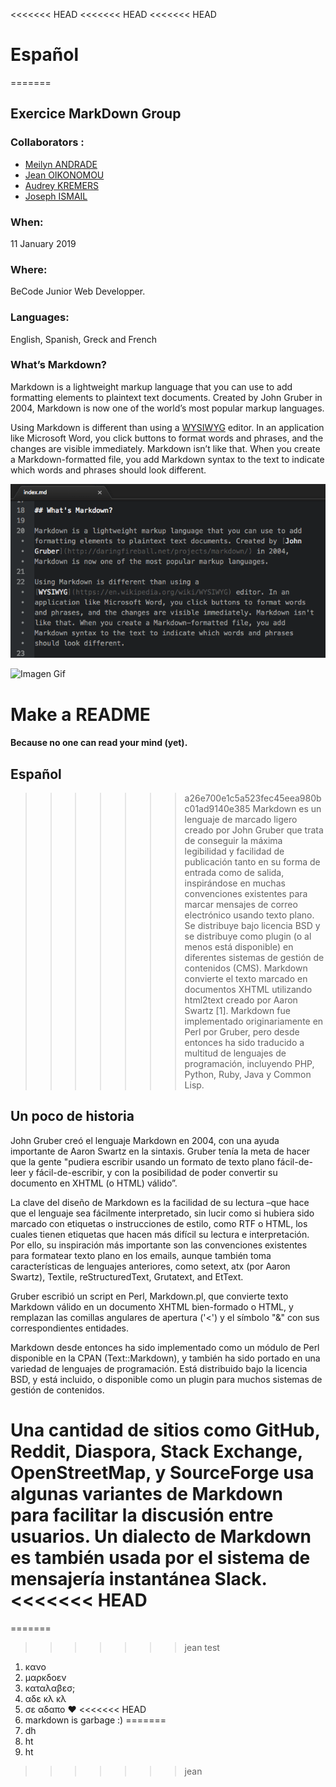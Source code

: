 <<<<<<< HEAD
<<<<<<< HEAD
<<<<<<< HEAD
# Español
=======
## Exercice MarkDown Group

### Collaborators :
* [Meilyn ANDRADE](github.io/Meilyn)
* [Jean OIKONOMOU](https://github.com/Jean-OIKONOMOU)
* [Audrey KREMERS](https://github.com/AudreyKremers)
* [Joseph ISMAIL](https://github.com/Fesouille)

### When:
11 January 2019

### Where:
BeCode Junior Web Developper.

### Languages:
English, Spanish, Greck and French

### What’s Markdown?
Markdown is a lightweight markup language that you can use to add formatting elements to plaintext text documents. Created by John Gruber in 2004, Markdown is now one of the world’s most popular markup languages.

Using Markdown is different than using a [WYSIWYG](https://en.wikipedia.org/wiki/WYSIWYG) editor. In an application like Microsoft Word, you click buttons to format words and phrases, and the changes are visible immediately. Markdown isn’t like that. When you create a Markdown-formatted file, you add Markdown syntax to the text to indicate which words and phrases should look different.


![Imagen Statique](statique-imagen.png)

![Imagen Gif](https://media.giphy.com/media/JmaC9146U81B6/giphy.gif)

# Make a README
#### Because no one can read your mind (yet).
## Español
>>>>>>> a26e700e1c5a523fec45eea980bc01ad9140e385
Markdown es un lenguaje de marcado ligero creado por John Gruber que trata de conseguir la máxima legibilidad y facilidad de publicación tanto en su forma de entrada como de salida, inspirándose en muchas convenciones existentes para marcar mensajes de correo electrónico usando texto plano. Se distribuye bajo licencia BSD y se distribuye como plugin (o al menos está disponible) en diferentes sistemas de gestión de contenidos (CMS). Markdown convierte el texto marcado en documentos XHTML utilizando html2text creado por Aaron Swartz [1]. Markdown fue implementado originariamente en Perl por Gruber, pero desde entonces ha sido traducido a multitud de lenguajes de programación, incluyendo PHP, Python, Ruby, Java y Common Lisp.

## Un poco de historia

John Gruber creó el lenguaje Markdown en 2004, con una ayuda importante de Aaron Swartz en la sintaxis. Gruber tenía la meta de hacer que la gente "pudiera escribir usando un formato de texto plano fácil-de-leer y fácil-de-escribir, y con la posibilidad de poder convertir su documento en XHTML (o HTML) válido”.

La clave del diseño de Markdown es la facilidad de su lectura –que hace que el lenguaje sea fácilmente interpretado, sin lucir como si hubiera sido marcado con etiquetas o instrucciones de estilo, como RTF o HTML, los cuales tienen etiquetas que hacen más difícil su lectura e interpretación. Por ello, su inspiración más importante son las convenciones existentes para formatear texto plano en los emails, aunque también toma características de lenguajes anteriores, como setext, atx (por Aaron Swartz), Textile, reStructuredText, Grutatext, and EtText.

Gruber escribió un script en Perl, Markdown.pl, que convierte texto Markdown válido en un documento XHTML bien-formado o HTML, y remplazan las comillas angulares de apertura ('<') y el símbolo "&" con sus correspondientes entidades.

Markdown desde entonces ha sido implementado como un módulo de Perl disponible en la CPAN (Text::Markdown), y también ha sido portado en una variedad de lenguajes de programación. Está distribuido bajo la licencia BSD, y está incluido, o disponible como un plugin para muchos sistemas de gestión de contenidos.

Una cantidad de sitios como GitHub, Reddit, Diaspora, Stack Exchange, OpenStreetMap, y SourceForge usa algunas variantes de Markdown para facilitar la discusión entre usuarios. Un dialecto de Markdown es también usada por el sistema de mensajería instantánea Slack.
<<<<<<< HEAD
=======
=======
>>>>>>> jean
test
1. κανο
2. μαρκδοεν
3. καταλαβεσ;
4. αδε κλ κλ
5. σε αδαπο ❤
<<<<<<< HEAD
6. markdown is garbage :)
=======
6. dh
7. ht
8. ht
>>>>>>> jean
